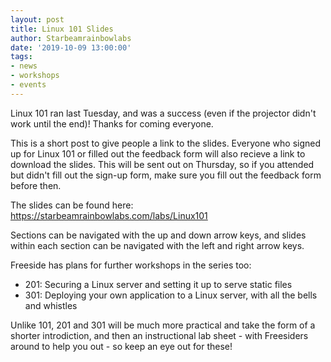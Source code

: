 ```yaml
---
layout: post
title: Linux 101 Slides
author: Starbeamrainbowlabs
date: '2019-10-09 13:00:00'
tags:
- news
- workshops
- events
---
```


Linux 101 ran last Tuesday, and was a success (even if the projector didn't work until the end)! Thanks for coming everyone.

This is a short post to give people a link to the slides. Everyone who signed up for Linux 101 or filled out the feedback form will also recieve a link to download the slides. This will be sent out on Thursday, so if you attended but didn't fill out the sign-up form, make sure you fill out the feedback form before then.

The slides can be found here: <https://starbeamrainbowlabs.com/labs/Linux101>

Sections can be navigated with the up and down arrow keys, and slides within each section can be navigated with the left and right arrow keys.

Freeside has plans for further workshops in the series too:

 - 201: Securing a Linux server and setting it up to serve static files
 - 301: Deploying your own application to a Linux server, with all the bells and whistles

Unlike 101, 201 and 301 will be much more practical and take the form of a shorter introdiction, and then an instructional lab sheet - with Freesiders around to help you out - so keep an eye out for these!
